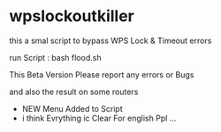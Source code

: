wpslockoutkiller
================

this a smal script to bypass WPS Lock &amp; Timeout errors

run Script : bash flood.sh 

This Beta Version Please report any errors or Bugs 

and also the result on some routers 

+ NEW Menu Added to Script 
+ i think Evrything ic Clear For english Ppl ... 

